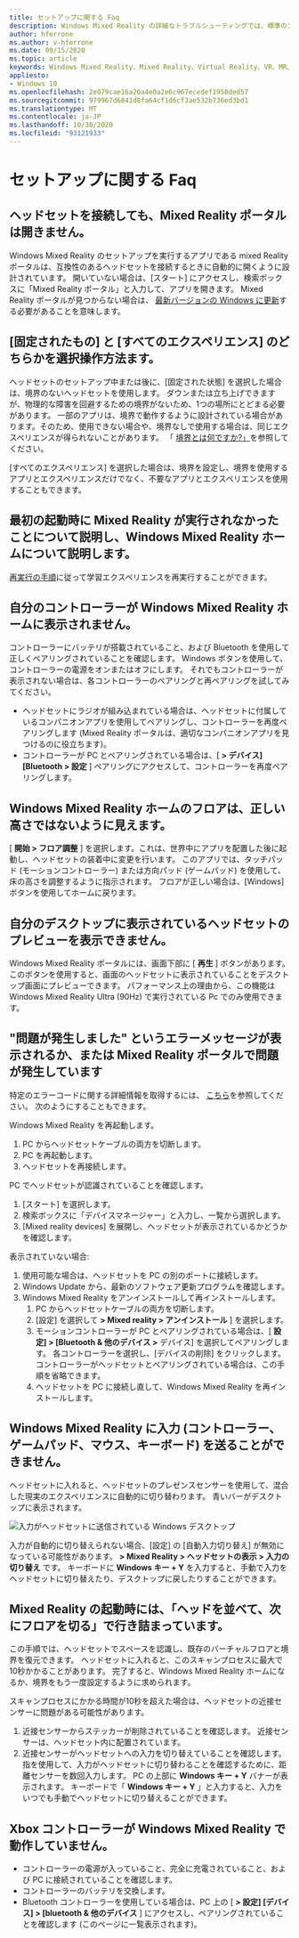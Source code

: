 ```yaml
---
title: セットアップに関する Faq
description: Windows Mixed Reality の詳細なトラブルシューティングでは、標準のコンシューマーサポートドキュメントを超えています。
author: hferrone
ms.author: v-hferrone
ms.date: 09/15/2020
ms.topic: article
keywords: Windows Mixed Reality、Mixed Reality、Virtual Reality、VR、MR、トラブルシューティング、エラー、ヘルプ、サポート、セットアップ、Windows Mixed Reality ホーム、Windows Mixed Reality ポータル
appliesto:
- Windows 10
ms.openlocfilehash: 2e079cae16a20a4e0a2e6c967ecedef1950ded57
ms.sourcegitcommit: 979967d6841d8fa64cf1d6cf3ae532b736ed3bd1
ms.translationtype: MT
ms.contentlocale: ja-JP
ms.lasthandoff: 10/30/2020
ms.locfileid: "93121933"
---
```

# <a name="setup-faqs"></a>セットアップに関する Faq 

## <a name="the-mixed-reality-portal-doesnt-open-when-i-plug-in-my-headset"></a>ヘッドセットを接続しても、Mixed Reality ポータルは開きません。

Windows Mixed Reality のセットアップを実行するアプリである mixed Reality ポータルは、互換性のあるヘッドセットを接続するときに自動的に開くように設計されています。 開いていない場合は、[スタート] にアクセスし、検索ボックスに「Mixed Reality ポータル」と入力して、アプリを開きます。 Mixed Reality ポータルが見つからない場合は、 [最新バージョンの Windows に更新](https://support.microsoft.com/en-us/help/12373/windows-update-faq)する必要があることを意味します。

## <a name="how-do-i-choose-between-seated-and-standing-and-all-experiences"></a>[固定されたもの] と [すべてのエクスペリエンス] のどちらかを選択操作方法ます。

ヘッドセットのセットアップ中または後に、[固定された状態] を選択した場合は、境界のないヘッドセットを使用します。 ダウンまたは立ち上げできますが、物理的な障害を回避するための境界がないため、1つの場所にとどまる必要があります。 一部のアプリは、境界で動作するように設計されている場合があります。そのため、使用できない場合や、境界なしで使用する場合は、同じエクスペリエンスが得られないことがあります。 「 [境界とは何ですか?」](boundary-questions.md#whats-a-boundary-and-why-should-i-create-one)を参照してください。

[すべてのエクスペリエンス] を選択した場合は、境界を設定し、境界を使用するアプリとエクスペリエンスだけでなく、不要なアプリとエクスペリエンスを使用することもできます。 

## <a name="learn-mixed-reality-didnt-run-on-first-launch-and-i-went-right-to-windows-mixed-reality-home"></a>最初の起動時に Mixed Reality が実行されなかったことについて説明し、Windows Mixed Reality ホームについて説明します。

[再実行の手順](learn-mixed-reality.md#how-do-i-re-run-the-learning-experience)に従って学習エクスペリエンスを再実行することができます。 

## <a name="my-controllers-arent-showing-in-my-windows-mixed-reality-home"></a>自分のコントローラーが Windows Mixed Reality ホームに表示されません。

コントローラーにバッテリが搭載されていること、および Bluetooth を使用して正しくペアリングされていることを確認します。 Windows ボタンを使用して、コントローラーの電源をオンまたはオフにします。 それでもコントローラーが表示されない場合は、各コントローラーのペアリングと再ペアリングを試してみてください。 
* ヘッドセットにラジオが組み込まれている場合は、ヘッドセットに付属しているコンパニオンアプリを使用してペアリングし、コントローラーを再度ペアリングします (Mixed Reality ポータルは、適切なコンパニオンアプリを見つけるのに役立ちます)。 
* コントローラーが PC とペアリングされている場合は、[ **> デバイス] [Bluetooth > 設定** ] ペアリングにアクセスして、コントローラーを再度ペアリングします。 

## <a name="the-floor-of-my-windows-mixed-reality-home-doesnt-appear-to-be-at-the-correct-height"></a>Windows Mixed Reality ホームのフロアは、正しい高さではないように見えます。

[ **開始 > フロア調整** ] を選択します。これは、世界中にアプリを配置した後に起動し、ヘッドセットの装着中に変更を行います。 このアプリでは、タッチパッド (モーションコントローラー) または方向パッド (ゲームパッド) を使用して、床の高さを調整するように指示されます。 フロアが正しい場合は、[Windows] ボタンを使用してホームに戻ります。

## <a name="i-cant-show-a-preview-of-what-im-seeing-in-my-headset-on-my-desktop"></a>自分のデスクトップに表示されているヘッドセットのプレビューを表示できません。

Windows Mixed Reality ポータルには、画面下部に [ **再生** ] ボタンがあります。このボタンを使用すると、画面のヘッドセットに表示されていることをデスクトップ画面にプレビューできます。 パフォーマンス上の理由から、この機能は Windows Mixed Reality Ultra (90Hz) で実行されている Pc でのみ使用できます。

## <a name="i-got-a-something-went-wrong-error-message-or-im-having-problems-in-the-mixed-reality-portal"></a>"問題が発生しました" というエラーメッセージが表示されるか、または Mixed Reality ポータルで問題が発生しています
特定のエラーコードに関する詳細情報を取得するには、 [こちら](error-codes.md)を参照してください。 次のようにすることもできます。

Windows Mixed Reality を再起動します。
1. PC からヘッドセットケーブルの両方を切断します。
2. PC を再起動します。
3. ヘッドセットを再接続します。

PC でヘッドセットが認識されていることを確認します。
1. [スタート] を選択します。
2. 検索ボックスに「デバイスマネージャー」と入力し、一覧から選択します。 
3. [Mixed reality devices] を展開し、ヘッドセットが表示されているかどうかを確認します。 

表示されていない場合:
1. 使用可能な場合は、ヘッドセットを PC の別のポートに接続します。
2. Windows Update から、最新のソフトウェア更新プログラムを確認します。
3. Windows Mixed Reality をアンインストールして再インストールします。
    1. PC からヘッドセットケーブルの両方を切断します。
    2. [設定] を選択して **> Mixed reality > アンインストール** ] を選択します。
    3. モーションコントローラーが PC とペアリングされている場合は、[ **設定] > [Bluetooth & 他のデバイス >** デバイス] を選択してペアリングします。 各コントローラーを選択し、[デバイスの削除] をクリックします。 コントローラーがヘッドセットとペアリングされている場合は、この手順を省略できます。
    4. ヘッドセットを PC に接続し直して、Windows Mixed Reality を再インストールします。

## <a name="i-cant-direct-input-controllers-gamepad-mousekeyboard-into-windows-mixed-reality"></a>Windows Mixed Reality に入力 (コントローラー、ゲームパッド、マウス、キーボード) を送ることができません。

ヘッドセットに入れると、ヘッドセットのプレゼンスセンサーを使用して、混合した現実のエクスペリエンスに自動的に切り替わります。 青いバーがデスクトップに表示されます。

![入力がヘッドセットに送信されている Windows デスクトップ](images/1050px-windowsy.png)

入力が自動的に切り替えられない場合、[設定] の [自動入力切り替え] が無効になっている可能性があります。 **> Mixed Reality > ヘッドセットの表示 > 入力の切り替え** です。 キーボードに **Windows キー + Y** を入力すると、手動で入力をヘッドセットに切り替えたり、デスクトップに戻したりすることができます。

## <a name="during-mixed-reality-start-up-im-stuck-at-turn-your-head-side-to-side-and-then-at-the-floor"></a>Mixed Reality の起動時には、「ヘッドを並べて、次にフロアを切る」で行き詰まっています。

この手順では、ヘッドセットでスペースを認識し、既存のバーチャルフロアと境界を復元できます。 ヘッドセットに入れると、このスキャンプロセスに最大で10秒かかることがあります。 完了すると、Windows Mixed Reality ホームになるか、境界をもう一度設定するように求められます。

スキャンプロセスにかかる時間が10秒を超えた場合は、ヘッドセットの近接センサーに問題がある可能性があります。
1. 近接センサーからステッカーが削除されていることを確認します。 近接センサーは、ヘッドセット内に配置されています。
2. 近接センサーがヘッドセットへの入力を切り替えていることを確認します。指を使用して、入力がヘッドセットに切り替わることを確認するために、距離センサーを数回入力します。 PC の上部に **Windows キー + Y** バナーが表示されます。 キーボードで「 **Windows キー + Y** 」と入力すると、入力をいつでも手動でヘッドセットに切り替えることができます。

## <a name="my-xbox-controller-isnt-working-with-windows-mixed-reality"></a>Xbox コントローラーが Windows Mixed Reality で動作していません。

* コントローラーの電源が入っていること、完全に充電されていること、および PC に接続されていることを確認します。
* コントローラーのバッテリを交換します。
* Bluetooth コントローラーを使用している場合は、PC 上の [ **> 設定] [デバイス] > [bluetooth & 他のデバイス** ] にアクセスし、ペアリングされていることを確認します (このページに一覧表示されます)。
